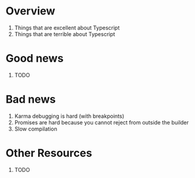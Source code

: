 # Overview
1. Things that are excellent about Typescript
1. Things that are terrible about Typescript


# Good news
1. TODO


# Bad news
1. Karma debugging is hard (with breakpoints)
1. Promises are hard because you cannot reject from outside the builder
1. Slow compilation


# Other Resources
1. TODO
